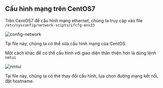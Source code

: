 ## Cấu hình mạng trên CentOS7

Trên CentOS7 để cấu hình mạng ethernet, chúng ta truy cập vào file `/etc/sysconfig/network-scipts/ifcfg-ens33`

![config-network](image/config-net.png)

Tại file này, chúng ta có thể sửa cấu hình mạng của CentOS.

Một cách khác để có thể cấu hình với giao diện thân thiện hơn là dùng lệnh `nmtui`

![nmtui](image/nmtui.png)

Tại file này, chúng ta có thẻ thay đổi cấu hình, lựa chọn đường mạng kết nối, đặt hostname.